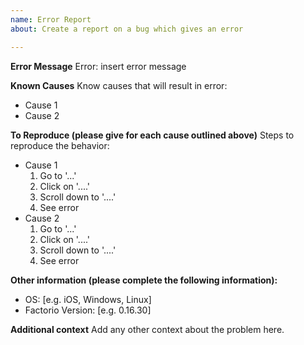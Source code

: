 ```yaml
---
name: Error Report
about: Create a report on a bug which gives an error

---
```


**Error Message**
Error: insert error message

**Known Causes**
Know causes that will result in error:
 - Cause 1
 - Cause 2

**To Reproduce (please give for each cause outlined above)**
Steps to reproduce the behavior:
 - Cause 1
    1. Go to '...'
    2. Click on '....'
    3. Scroll down to '....'
    4. See error
 - Cause 2
    1. Go to '...'
    2. Click on '....'
    3. Scroll down to '....'
    4. See error

**Other information (please complete the following information):**
 - OS: [e.g. iOS, Windows, Linux]
 - Factorio Version: [e.g. 0.16.30]

**Additional context**
Add any other context about the problem here.